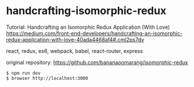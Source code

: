 # handcrafting-isomorphic-redux
Tutorial: Handcrafting an Isomorphic Redux Application (With Love)
https://medium.com/front-end-developers/handcrafting-an-isomorphic-redux-application-with-love-40ada4468af4#.cml2ps7dv

react, redux, es6, webpack, babel, react-router, express

original repository: https://github.com/bananaoomarang/isomorphic-redux

```
$ npm run dev
$ browser http://localhost:3000
```
